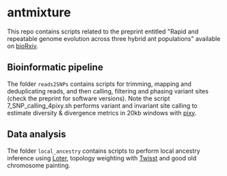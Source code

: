 # antmixture


This repo contains scripts related to the preprint entitled "Rapid and repeatable genome evolution across three hybrid ant populations" available on [bioRxiv](https://doi.org/10.1101/2022.01.16.476493).

## Bioinformatic pipeline 
The folder `reads2SNPs` contains scripts for trimming, mapping and deduplicating reads, and then calling, filtering and phasing variant sites (check the preprint for software versions). Note the script 7_SNP_calling_4pixy.sh performs variant and invariant site calling to estimate diversity & divergence metrics in 20kb windows with [pixy](https://doi.org/10.1111/1755-0998.13326).

## Data analysis
The folder `local_ancestry` contains scripts to perform local ancestry inference using [Loter](https://doi.org/10.1093/molbev/msy126), topology weighting with [Twisst](https://doi.org/10.1534/genetics.116.194720) and good old chromosome painting.
